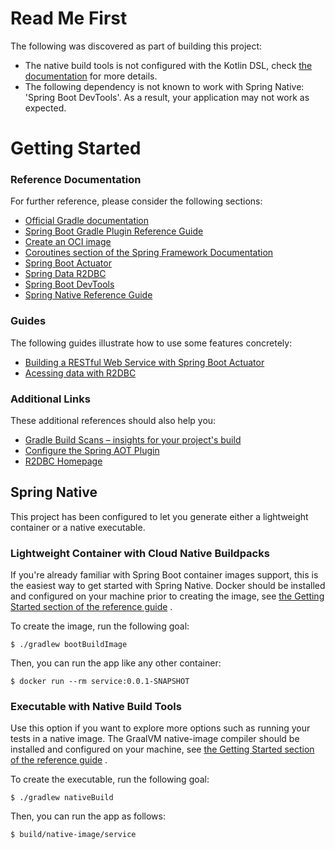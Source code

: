 # Read Me First

The following was discovered as part of building this project:

* The native build tools is not configured with the Kotlin DSL,
  check [the documentation](https://docs.spring.io/spring-native/docs/0.11.1/reference/htmlsingle/#_add_the_native_build_tools_plugin)
  for more details.
* The following dependency is not known to work with Spring Native: 'Spring Boot DevTools'. As a
  result, your application may not work as expected.

# Getting Started

### Reference Documentation

For further reference, please consider the following sections:

* [Official Gradle documentation](https://docs.gradle.org)
* [Spring Boot Gradle Plugin Reference Guide](https://docs.spring.io/spring-boot/docs/2.6.2/gradle-plugin/reference/html/)
* [Create an OCI image](https://docs.spring.io/spring-boot/docs/2.6.2/gradle-plugin/reference/html/#build-image)
* [Coroutines section of the Spring Framework Documentation](https://docs.spring.io/spring/docs/5.3.14/spring-framework-reference/languages.html#coroutines)
* [Spring Boot Actuator](https://docs.spring.io/spring-boot/docs/2.6.2/reference/htmlsingle/#production-ready)
* [Spring Data R2DBC](https://docs.spring.io/spring-boot/docs/2.6.2/reference/html/spring-boot-features.html#boot-features-r2dbc)
* [Spring Boot DevTools](https://docs.spring.io/spring-boot/docs/2.6.2/reference/htmlsingle/#using-boot-devtools)
* [Spring Native Reference Guide](https://docs.spring.io/spring-native/docs/current/reference/htmlsingle/)

### Guides

The following guides illustrate how to use some features concretely:

* [Building a RESTful Web Service with Spring Boot Actuator](https://spring.io/guides/gs/actuator-service/)
* [Acessing data with R2DBC](https://spring.io/guides/gs/accessing-data-r2dbc/)

### Additional Links

These additional references should also help you:

* [Gradle Build Scans – insights for your project's build](https://scans.gradle.com#gradle)
* [Configure the Spring AOT Plugin](https://docs.spring.io/spring-native/docs/0.11.1/reference/htmlsingle/#spring-aot-gradle)
* [R2DBC Homepage](https://r2dbc.io)

## Spring Native

This project has been configured to let you generate either a lightweight container or a native
executable.

### Lightweight Container with Cloud Native Buildpacks

If you're already familiar with Spring Boot container images support, this is the easiest way to get
started with Spring Native. Docker should be installed and configured on your machine prior to
creating the image,
see [the Getting Started section of the reference guide](https://docs.spring.io/spring-native/docs/0.11.1/reference/htmlsingle/#getting-started-buildpacks)
.

To create the image, run the following goal:

```
$ ./gradlew bootBuildImage
```

Then, you can run the app like any other container:

```
$ docker run --rm service:0.0.1-SNAPSHOT
```

### Executable with Native Build Tools

Use this option if you want to explore more options such as running your tests in a native image.
The GraalVM native-image compiler should be installed and configured on your machine,
see [the Getting Started section of the reference guide](https://docs.spring.io/spring-native/docs/0.11.1/reference/htmlsingle/#getting-started-native-build-tools)
.

To create the executable, run the following goal:

```
$ ./gradlew nativeBuild
```

Then, you can run the app as follows:

```
$ build/native-image/service
```
